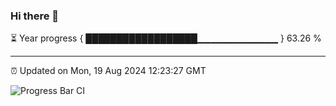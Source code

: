 ### Hi there 👋

⏳ Year progress { ██████████████████▁▁▁▁▁▁▁▁▁▁▁▁ } 63.26 %

---

⏰ Updated on Mon, 19 Aug 2024 12:23:27 GMT

![Progress Bar CI](https://github.com/liununu/liununu/workflows/Progress%20Bar%20CI/badge.svg)

